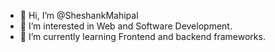 - 👋 Hi, I’m @SheshankMahipal
- 👀 I’m interested in Web and Software Development.
- 🌱 I’m currently learning Frontend and backend frameworks.



<!---
SheshankMahipal/SheshankMahipal is a ✨ special ✨ repository because its `README.md` (this file) appears on your GitHub profile.
You can click the Preview link to take a look at your changes.
--->
